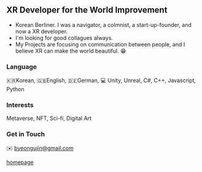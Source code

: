 ## XR Developer for the World Improvement
- Korean Berliner. I was a navigator, a colmnist, a start-up-founder, and now a XR developer. 
- I'm looking for good collagues always.
- My Projects are focusing on communication between people, and I believe XR can make the world beautiful. :grin:

### Language
:kr:Korean, :gb:English, :de:German, :computer: Unity, Unreal, C#, C++, Javascript, Python

### Interests
Metaverse, NFT, Sci-fi, Digital Art

### Get in Touch
:envelope: byeongujin@gmail.com

[homepage](http://oktopusmagazine.com/)
